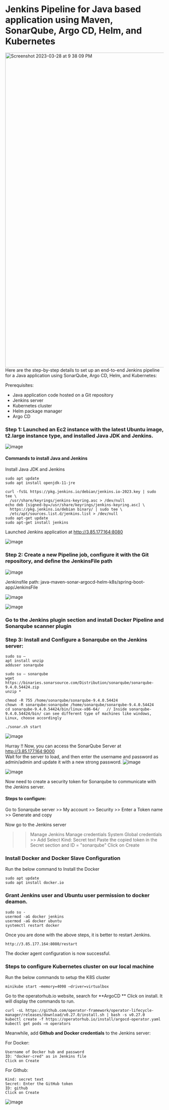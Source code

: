 # Jenkins Pipeline for Java based application using Maven, SonarQube, Argo CD, Helm, and Kubernetes

<img width="1000" alt="Screenshot 2023-03-28 at 9 38 09 PM" src="https://github.com/Jayalakshmi-i/Jenkins-End-to-End-CICD/assets/141424247/f017f64d-bd32-434b-a632-60f0db82e4b3">
Here are the step-by-step details to set up an end-to-end Jenkins pipeline for a Java application using SonarQube, Argo CD, Helm, and Kubernetes:

Prerequisites:

   -  Java application code hosted on a Git repository
   -  Jenkins server
   -  Kubernetes cluster
   -  Helm package manager
   -  Argo CD
     
### Step 1: Launched an Ec2 instance with the latest Ubuntu image, t2.large instance type, and installed Java JDK and Jenkins.
![image](https://github.com/Jayalakshmi-i/Jenkins-End-to-End-CICD/assets/141424247/98a6f0cb-216a-4bee-8b3c-27ce6adbddff)

#### Commands to install Java and Jenkins

Install Java JDK and Jenkins

```
sudo apt update
sudo apt install openjdk-11-jre

curl -fsSL https://pkg.jenkins.io/debian/jenkins.io-2023.key | sudo tee \
  /usr/share/keyrings/jenkins-keyring.asc > /dev/null
echo deb [signed-by=/usr/share/keyrings/jenkins-keyring.asc] \
  https://pkg.jenkins.io/debian binary/ | sudo tee \
  /etc/apt/sources.list.d/jenkins.list > /dev/null
sudo apt-get update
sudo apt-get install jenkins
```
Launched Jenkins application at http://3.85.177.164:8080

![image](https://github.com/Jayalakshmi-i/Jenkins-End-to-End-CICD/assets/141424247/e641df66-9c1c-427f-9344-21a0f1f4d232)

### Step 2: Create a new Pipeline job, configure it with the Git repository, and define the JenkinsFile path
![image](https://github.com/Jayalakshmi-i/Jenkins-End-to-End-CICD/assets/141424247/350966db-1e74-4898-a212-44d358046606)

Jenkinsfile path: java-maven-sonar-argocd-helm-k8s/spring-boot-app/JenkinsFile

![image](https://github.com/Jayalakshmi-i/Jenkins-End-to-End-CICD/assets/141424247/19c0fd8d-f59d-4181-b57f-ab1d73e80147)

![image](https://github.com/Jayalakshmi-i/Jenkins-End-to-End-CICD/assets/141424247/9e18866f-5e16-4acb-b6b1-6714c2c1e96c)

### Go to the Jenkins plugin section and install Docker Pipeline and Sonarqube scanner plugin

### Step 3: Install and Configure a Sonarqube on the Jenkins server:
```
sudo su –
apt install unzip
adduser sonarqube

sudo su – sonarqube
wget https://binaries.sonarsource.com/Distribution/sonarqube/sonarqube-9.4.0.54424.zip
unzip *

chmod -R 755 /home/sonarqube/sonarqube-9.4.0.54424
chown -R sonarqube:sonarqube /home/sonarqube/sonarqube-9.4.0.54424
cd sonarqube-9.4.0.54424/bin/linux-x86-64/   // Inside sonarqube-9.4.0.54424/bin/ can see different type of machines like windows, Linux, choose accordingly

./sonar.sh start
```
![image](https://github.com/Jayalakshmi-i/Jenkins-End-to-End-CICD/assets/141424247/546db28d-b3c8-4a1a-a43e-2b215498853b)


Hurray !! Now, you can access the SonarQube Server at http://3.85.177.164:9000   
Wait for the server to load, and then enter the username and password as admin/admin and update it with a new strong password.
![image](https://github.com/Jayalakshmi-i/Jenkins-End-to-End-CICD/assets/141424247/dbd09b1e-a344-4c58-8c88-ad3b03d309cf)

![image](https://github.com/Jayalakshmi-i/Jenkins-End-to-End-CICD/assets/141424247/a44d88ac-fe46-4412-877c-390bd8e7725f)

Now need to create a security token for Sonarqube to communicate with the Jenkins server.
#### Steps to configure: 
Go to Sonarqube server >> My account >> Security >> Enter a Token name >> Generate and copy 

Now go to the Jenkins server 
>> Manage Jenkins
>> Manage credentials
>> System
>> Global credentials >> Add
>> Select Kind: Secret text
>> Paste the copied token in the Secret section and ID = "sonarqube"
>> Click on Create


### Install Docker and Docker Slave Configuration

Run the below command to Install the Docker

```
sudo apt update
sudo apt install docker.io
```
 
### Grant Jenkins user and Ubuntu user permission to docker deamon.

```
sudo su - 
usermod -aG docker jenkins
usermod -aG docker ubuntu
systemctl restart docker
```

Once you are done with the above steps, it is better to restart Jenkins.

```
http://3.85.177.164:8080/restart
```

The docker agent configuration is now successful.

### Steps to configure Kubernetes cluster on our local machine
Run the below commands to setup the K8S cluster 
```
minikube start –memory=4098 –driver=virtualbox
```
Go to the operatorhub.io website, search for **ArgoCD ** Click on install. It will display the commands to run.
```
curl -sL https://github.com/operator-framework/operator-lifecycle-manager/releases/download/v0.27.0/install.sh | bash -s v0.27.0
kubectl create -f https://operatorhub.io/install/argocd-operator.yaml
kubectl get pods –n operators
```
Meanwhile, add **Github and Docker credentials** to the Jenkins server:

For Docker:
```Kind: Username and password for docker
Username of Docker hub and password
ID: "docker-cred" as in Jenkins file
Click on Create
```
For Github:

```
Kind: secret text
Secret: Enter the GitHub token
ID: github
Click on Create
```
![image](https://github.com/Jayalakshmi-i/Jenkins-End-to-End-CICD/assets/141424247/d6626aa8-325a-40a7-afe4-884597ea11f2)






